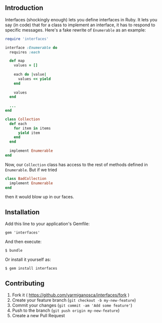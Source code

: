 ## Introduction

Interfaces (shockingly enough) lets you define interfaces in Ruby. It
lets you say (in code) that for a class to implement an interface, it
has to respond to specific messages. Here's a fake rewrite of
`Enumerable` as an example:

```ruby
require 'interfaces'

interface :Enumerable do
  requires :each

  def map
    values = []
    
    each do |value|
      values << yield
    end
    
    values
  end
  
  ...
end

class Collection
  def each
    for item in items
      yield item
    end
  end
  
  implement Enumerable
end
```

Now, our `Collection` class has access to the rest of methods defined
in `Enumerable`. But if we tried

```ruby
class BadCollection
  implement Enumerable
end
```

then it would blow up in our faces.


## Installation

Add this line to your application's Gemfile:

    gem 'interfaces'

And then execute:

    $ bundle

Or install it yourself as:

    $ gem install interfaces

## Contributing

1. Fork it ( https://github.com/yarmiganosca/interfaces/fork )
2. Create your feature branch (`git checkout -b my-new-feature`)
3. Commit your changes (`git commit -am 'Add some feature'`)
4. Push to the branch (`git push origin my-new-feature`)
5. Create a new Pull Request
